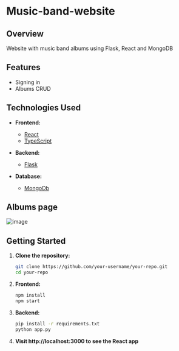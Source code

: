 # Music-band-website

## Overview

Website with music band albums using Flask, React and MongoDB

## Features

- Signing in
- Albums CRUD

## Technologies Used

- **Frontend:**
  - [React](https://reactjs.org/)
  - [TypeScript](https://www.typescriptlang.org/)

- **Backend:**
  - [Flask](https://flask.palletsprojects.com/)


- **Database:**
  - [MongoDb](https://www.mongodb.com/)

## Albums page
![image](https://github.com/Sanchiz1/Music-band-website/assets/117033207/9f21565e-69a7-4cca-a772-a327c7816af0)  
## Getting Started

1. **Clone the repository:**
   ```bash
   git clone https://github.com/your-username/your-repo.git
   cd your-repo

2. **Frontend:**
   ```bash
   npm install
   npm start
   
3. **Backend:**
   ```bash
   pip install -r requirements.txt
   python app.py

4. **Visit http://localhost:3000 to see the React app**
